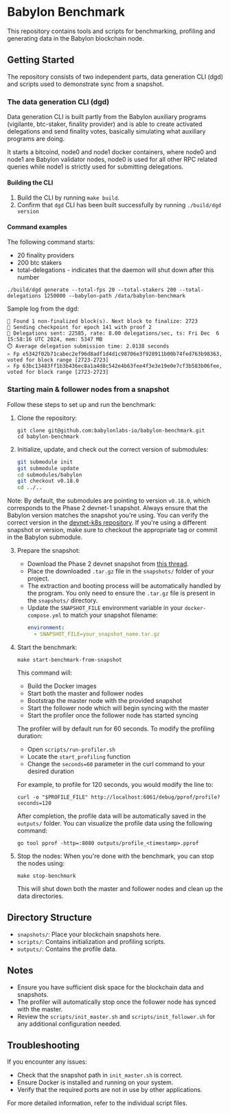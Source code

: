 # Babylon Benchmark

This repository contains tools and scripts for benchmarking, profiling and generating data in the Babylon blockchain node.

## Getting Started

The repository consists of two independent parts, data generation CLI (dgd) and scripts used to demonstrate sync from a 
snapshot.

### The data generation CLI (dgd)

Data generation CLI is built partly from the Babylon auxiliary programs (vigilante, btc-staker, finality provider) and 
is able to create activated delegations and send finality votes, basically simulating what auxiliary programs are doing.

It starts a bitcoind, node0 and node1 docker containers, where node0 and node1 are Babylon validator nodes, 
node0 is used for all other RPC related queries while node1 is strictly used for submitting delegations.

#### Building the CLI

1. Build the CLI by running `make build`.
2. Confirm that `dgd` CLI has been built successfully by running `./build/dgd version`

#### Command examples 

The following command starts:
- 20 finality providers
- 200 btc stakers
- total-delegations - indicates that the daemon will shut down after this number

```shell
./build/dgd generate --total-fps 20 --total-stakers 200 --total-delegations 1250000 --babylon-path /data/babylon-benchmark
```

Sample log from the dgd:
```
🔎 Found 1 non-finalized block(s). Next block to finalize: 2723
📌 Sending checkpoint for epoch 141 with proof 2
📄 Delegations sent: 22585, rate: 8.00 delegations/sec, ts: Fri Dec  6 15:58:16 UTC 2024, mem: 5347 MB
⏱️ Average delegation submission time: 2.0138 seconds
✍️ Fp e5342f02b71cabec2ef96d8adf1d4d1c98706e3f928911b00b74fed763b98363, voted for block range [2723-2723]
✍️ Fp 63bc13483ff1b3b436ec8a1a4d8c542e4b63fee4f3e3e19e0e7cf3b583b06fee, voted for block range [2723-2723]
```

### Starting main & follower nodes from a snapshot

Follow these steps to set up and run the benchmark:

1. Clone the repository:
   ```shell
   git clone git@github.com:babylonlabs-io/babylon-benchmark.git
   cd babylon-benchmark
   ```

2. Initialize, update, and check out the correct version of submodules:
   ```bash
   git submodule init
   git submodule update
   cd submodules/babylon
   git checkout v0.18.0
   cd ../..
   ```
   
Note: By default, the submodules are pointing to version `v0.18.0`, which corresponds to the Phase 2 devnet-1 snapshot. 
Always ensure that the Babylon version matches the snapshot you're using. You can verify the correct version in the [devnet-k8s repository](https://github.com/babylonlabs-io/devnet-k8s/blob/3cb993b2bac9ed9b88a4e92f09c0e4d1d65cad08/flux/services/phase-2/network/rpcs/helmrelease.yaml#L25). 
If you're using a different snapshot or version, make sure to checkout the appropriate tag or commit in the Babylon submodule.

3. Prepare the snapshot:
   - Download the Phase 2 devnet snapshot from [this thread](https://babylonlabsworkspace.slack.com/archives/G07DYV8MA1M/p1728476907088119?thread_ts=1728461084.441899&cid=G07DYV8MA1M).
   - Place the downloaded `.tar.gz` file in the `snapshots/` folder of your project.
   - The extraction and booting process will be automatically handled by the program. You only need to ensure the `.tar.gz` file is present in the `snapshots/` directory.
   - Update the `SNAPSHOT_FILE` environment variable in your `docker-compose.yml` to match your snapshot filename:
     ```yaml
     environment:
       - SNAPSHOT_FILE=your_snapshot_name.tar.gz
     ```

4. Start the benchmark:
   ```
   make start-benchmark-from-snapshot
   ```

   This command will:
   - Build the Docker images
   - Start both the master and follower nodes
   - Bootstrap the master node with the provided snapshot
   - Start the follower node which will begin syncing with the master
   - Start the profiler once the follower node has started syncing

   The profiler will by default run for 60 seconds. To modify the profiling duration:
   - Open `scripts/run-profiler.sh`
   - Locate the `start_profiling` function
   - Change the `seconds=60` parameter in the curl command to your desired duration

   For example, to profile for 120 seconds, you would modify the line to:
   ```
   curl -o "$PROFILE_FILE" http://localhost:6061/debug/pprof/profile?seconds=120
   ```

   After completion, the profile data will be automatically saved in the `outputs/` folder. You can visualize the profile data using the following command:
    ```
    go tool pprof -http=:8080 outputs/profile_<timestamp>.pprof
    ```

5. Stop the nodes:
   When you're done with the benchmark, you can stop the nodes using:
   ```
   make stop-benchmark
   ```
   This will shut down both the master and follower nodes and clean up the data directories.

## Directory Structure

- `snapshots/`: Place your blockchain snapshots here.
- `scripts/`: Contains initialization and profiling scripts.
- `outputs/`: Contains the profile data.

## Notes

- Ensure you have sufficient disk space for the blockchain data and snapshots.
- The profiler will automatically stop once the follower node has synced with the master.
- Review the `scripts/init_master.sh` and `scripts/init_follower.sh` for any additional configuration needed.

## Troubleshooting

If you encounter any issues:
- Check that the snapshot path in `init_master.sh` is correct.
- Ensure Docker is installed and running on your system.
- Verify that the required ports are not in use by other applications.

For more detailed information, refer to the individual script files.